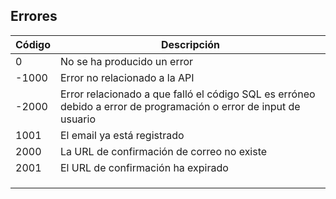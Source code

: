 ## Errores

| Código | Descripción                                                                                                       |
|--------|-------------------------------------------------------------------------------------------------------------------|
| 0      | No se ha producido un error                                                                                       |
| -1000  | Error no relacionado a la API                                                                                     |
| -2000  | Error relacionado a que falló el código SQL es erróneo debido a error de programación o error de input de usuario |
| 1001   | El email ya está registrado                                                                                       |
| 2000   | La URL de confirmación de correo no existe                                                                        |
| 2001   | El URL de confirmación ha expirado                                                                                |
|        |                                                                                                                   |
|        |                                                                                                                   |
|        |                                                                                                                   |

